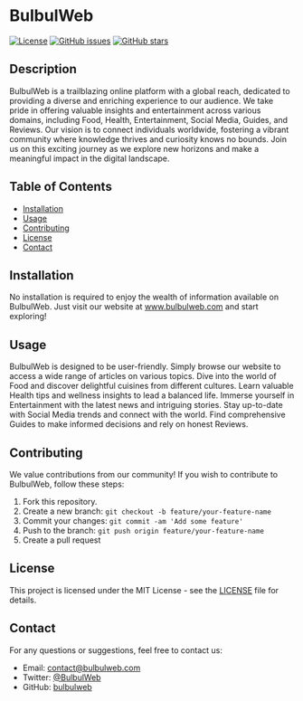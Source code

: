 # BulbulWeb

[![License](https://img.shields.io/badge/License-MIT-blue.svg)](LICENSE)
[![GitHub issues](https://img.shields.io/github/issues/bulbulweb/repo-name)](https://github.com/bulbulweb/repo-name/issues)
[![GitHub stars](https://img.shields.io/github/stars/bulbulweb/repo-name)](https://github.com/bulbulweb/repo-name/stargazers)

## Description

BulbulWeb is a trailblazing online platform with a global reach, dedicated to providing a diverse and enriching experience to our audience. We take pride in offering valuable insights and entertainment across various domains, including Food, Health, Entertainment, Social Media, Guides, and Reviews. Our vision is to connect individuals worldwide, fostering a vibrant community where knowledge thrives and curiosity knows no bounds. Join us on this exciting journey as we explore new horizons and make a meaningful impact in the digital landscape.

## Table of Contents

- [Installation](#installation)
- [Usage](#usage)
- [Contributing](#contributing)
- [License](#license)
- [Contact](#contact)

## Installation

No installation is required to enjoy the wealth of information available on BulbulWeb. Just visit our website at www.bulbulweb.com and start exploring!

## Usage

BulbulWeb is designed to be user-friendly. Simply browse our website to access a wide range of articles on various topics. Dive into the world of Food and discover delightful cuisines from different cultures. Learn valuable Health tips and wellness insights to lead a balanced life. Immerse yourself in Entertainment with the latest news and intriguing stories. Stay up-to-date with Social Media trends and connect with the world. Find comprehensive Guides to make informed decisions and rely on honest Reviews.

## Contributing

We value contributions from our community! If you wish to contribute to BulbulWeb, follow these steps:

1. Fork this repository.
2. Create a new branch: `git checkout -b feature/your-feature-name`
3. Commit your changes: `git commit -am 'Add some feature'`
4. Push to the branch: `git push origin feature/your-feature-name`
5. Create a pull request

## License

This project is licensed under the MIT License - see the [LICENSE](LICENSE) file for details.

## Contact

For any questions or suggestions, feel free to contact us:

- Email: contact@bulbulweb.com
- Twitter: [@BulbulWeb](https://twitter.com/BulbulWeb)
- GitHub: [bulbulweb](https://github.com/bulbulweb)
